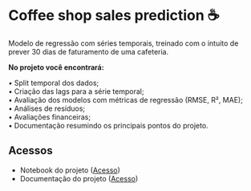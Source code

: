 # Coffee shop sales prediction ☕

Modelo de regressão com séries temporais, treinado com o intuito de prever 30 dias de faturamento de uma cafeteria.


**No projeto você encontrará:**

• Split temporal dos dados;  
• Criação das lags para a série temporal;  
• Avaliação dos modelos com métricas de regressão (RMSE, R², MAE);  
• Análises de resíduos;    
• Avaliações financeiras;    
• Documentação resumindo os principais pontos do projeto.


## Acessos
- Notebook do projeto ([Acesso](https://github.com/deborabmfreitas/coffee-shop-sales-prediction/blob/main/coffee-shop-sales-prediction.ipynb))
- Documentação do projeto ([Acesso](https://drive.google.com/file/d/12WIdT1iqAOA-xqi9508IWXEaxBzNX_M5/view?usp=sharing))
